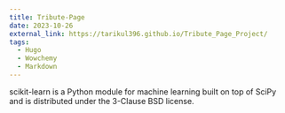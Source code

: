 ```yaml
---
title: Tribute-Page
date: 2023-10-26
external_link: https://tarikul396.github.io/Tribute_Page_Project/
tags:
  - Hugo
  - Wowchemy
  - Markdown
---
```


scikit-learn is a Python module for machine learning built on top of SciPy and is distributed under the 3-Clause BSD license.

<!--more-->

